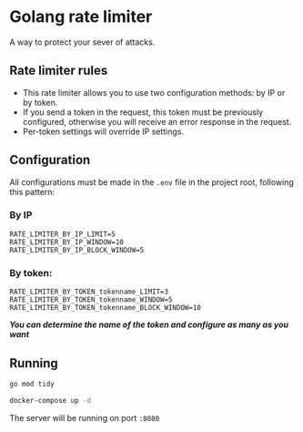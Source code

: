 # Golang rate limiter

A way to protect your sever of attacks.

## Rate limiter rules
- This rate limiter allows you to use two configuration methods: by IP or by token. 
- If you send a token in the request, this token must be previously configured, otherwise you will receive an error response in the request.
- Per-token settings will override IP settings.

## Configuration
All configurations must be made in the `.env` file in the project root, following this pattern:

### By IP
```
RATE_LIMITER_BY_IP_LIMIT=5
RATE_LIMITER_BY_IP_WINDOW=10
RATE_LIMITER_BY_IP_BLOCK_WINDOW=5
```

### By token:
```
RATE_LIMITER_BY_TOKEN_tokenname_LIMIT=3
RATE_LIMITER_BY_TOKEN_tokenname_WINDOW=5
RATE_LIMITER_BY_TOKEN_tokenname_BLOCK_WINDOW=10
```

_**You can determine the name of the token and configure as many as you want**_

## Running
```bash
go mod tidy

docker-compose up -d
```

The server will be running on port `:8080`